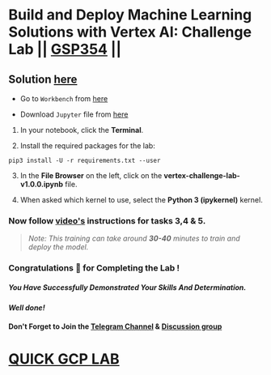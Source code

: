 # Build and Deploy Machine Learning Solutions with Vertex AI: Challenge Lab || [GSP354](https://www.cloudskillsboost.google/focuses/22019?parent=catalog) ||

## Solution [here]()

* Go to `Workbench` from [here](https://console.cloud.google.com/vertex-ai/workbench?)

* Download `Jupyter` file from [here]()

1. In your notebook, click the **Terminal**.

2. Install the required packages for the lab:
```
pip3 install -U -r requirements.txt --user
```
3. In the **File Browser** on the left, click on the **vertex-challenge-lab-v1.0.0.ipynb** file.

4. When asked which kernel to use, select the **Python 3 (ipykernel)** kernel.

### Now follow [video's]() instructions for tasks 3,4 & 5.

> *Note: This training can take around **30-40** minutes to train and deploy the model.*

### Congratulations 🎉 for Completing the Lab !

##### *You Have Successfully Demonstrated Your Skills And Determination.*

#### *Well done!*

#### Don't Forget to Join the [Telegram Channel](https://t.me/quickgcplab) & [Discussion group](https://t.me/quickgcplabchats)

# [QUICK GCP LAB](https://www.youtube.com/@quickgcplab)